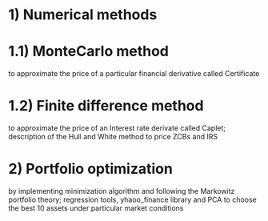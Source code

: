 # 1) Numerical methods
# 1.1) MonteCarlo method 
to approximate the price of a particular financial derivative called Certificate
# 1.2) Finite difference method 
to approximate the price of an Interest rate derivate called Caplet; description of the Hull and White method to price ZCBs and IRS
# 2) Portfolio optimization
by implementing minimization algorithm and following the Markowitz portfolio theory; regression tools, yhaoo_finance library and PCA to choose the best 10 assets
under particular market conditions
